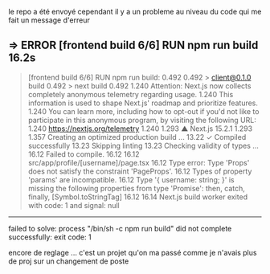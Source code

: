 le repo a été envoyé cependant il y a un probleme au niveau du code qui me fait un message d'erreur 

=> ERROR [frontend build 6/6] RUN npm run build                                                                                                                                                                                                                                                                                 16.2s 
------
 > [frontend build 6/6] RUN npm run build:
0.492
0.492 > client@0.1.0 build
0.492 > next build
0.492
1.240 Attention: Next.js now collects completely anonymous telemetry regarding usage.
1.240 This information is used to shape Next.js' roadmap and prioritize features.
1.240 You can learn more, including how to opt-out if you'd not like to participate in this anonymous program, by visiting the following URL:
1.240 https://nextjs.org/telemetry
1.240
1.293    ▲ Next.js 15.2.1
1.293
1.357    Creating an optimized production build ...
13.22  ✓ Compiled successfully
13.23    Skipping linting
13.23    Checking validity of types ...
16.12 Failed to compile.
16.12
16.12 src/app/profile/[username]/page.tsx
16.12 Type error: Type 'Props' does not satisfy the constraint 'PageProps'.
16.12   Types of property 'params' are incompatible.
16.12     Type '{ username: string; }' is missing the following properties from type 'Promise<any>': then, catch, finally, [Symbol.toStringTag]
16.12
16.14 Next.js build worker exited with code: 1 and signal: null
------
failed to solve: process "/bin/sh -c npm run build" did not complete successfully: exit code: 1


encore de reglage ... c'est un projet qu'on ma passé comme je n'avais plus de proj sur un changement de poste
